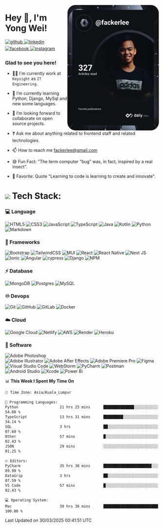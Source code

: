 <a href="https://app.daily.dev/fackerlee"><img src="https://github.com/fackerlee/fackerlee/blob/master/devcard.svg" align="right" width=300px alt="Yong Wei's Dev Card"/></a>  

# Hey 👋, I'm Yong Wei!  
  
<a href="https://github.com/fackerlee" target="_blank">
<img src=https://img.shields.io/badge/github-%2324292e.svg?&style=for-the-badge&logo=github&logoColor=white alt=github style="margin-bottom: 5px;" />
</a>
<a href="https://linkedin.com/in/yongw3i" target="_blank">
<img src=https://img.shields.io/badge/linkedin-%231E77B5.svg?&style=for-the-badge&logo=linkedin&logoColor=white alt=linkedin style="margin-bottom: 5px;" />
</a>
<a href="https://www.facebook.com/yong.wei.908" target="_blank">
<img src=https://img.shields.io/badge/facebook-%232E87FB.svg?&style=for-the-badge&logo=facebook&logoColor=white alt=facebook style="margin-bottom: 5px;" />
</a>
<a href="https://instagram.com/facker_lee" target="_blank">
<img src=https://img.shields.io/badge/instagram-%23000000.svg?&style=for-the-badge&logo=instagram&logoColor=white alt=instagram style="margin-bottom: 5px;" />
</a>  
  

### Glad to see you here!  

- 🧑‍💻 I'm currently work at `Keysight` as `IT Engineering`. 

- 🌱 I’m currently learning Python, Django, MySql and new some languages.

- 👯 I’m looking forward to collaborate on open source projects.

- ❓ Ask me about anything related to frontend staff and related technologies.  
  
- 📫 How to reach me <a href="fackerlee@gmail.com">fackerlee@gmail.com</a>

- 😄 Fun Fact: "The term computer “bug” was, in fact, inspired by a real insect".

- 🤩 Favorite: Quote "Learning to code is learning to create and innovate".

# <img src="https://media2.giphy.com/media/QssGEmpkyEOhBCb7e1/giphy.gif?cid=ecf05e47a0n3gi1bfqntqmob8g9aid1oyj2wr3ds3mg700bl&rid=giphy.gif" width ="25"> Tech Stack:

### 💻 Language 
![HTML5](https://img.shields.io/badge/html5-%23E34F26.svg?style=for-the-badge&logo=html5&logoColor=white) 
![CSS3](https://img.shields.io/badge/css3-%231572B6.svg?style=for-the-badge&logo=css3&logoColor=white)
![JavaScript](https://img.shields.io/badge/javascript-%23323330.svg?style=for-the-badge&logo=javascript&logoColor=%23F7DF1E) 
![TypeScript](https://img.shields.io/badge/typescript-%23007ACC.svg?style=for-the-badge&logo=typescript&logoColor=white) 
![Java](https://img.shields.io/badge/java-%23ED8B00.svg?style=for-the-badge&logo=java&logoColor=white)
![Kotlin](https://img.shields.io/badge/kotlin-%230095D5.svg?style=for-the-badge&logo=kotlin&logoColor=white) 
![Python](https://img.shields.io/badge/python-3670A0?style=for-the-badge&logo=python&logoColor=ffdd54)
![Markdown](https://img.shields.io/badge/markdown-%23000000.svg?style=for-the-badge&logo=markdown&logoColor=white)

### 🚀 Frameworks 
![Bootstrap](https://img.shields.io/badge/bootstrap-%23563D7C.svg?style=for-the-badge&logo=bootstrap&logoColor=white) 
![TailwindCSS](https://img.shields.io/badge/tailwindcss-%2338B2AC.svg?style=for-the-badge&logo=tailwind-css&logoColor=white) 
![MUI](https://img.shields.io/badge/MUI-%230081CB.svg?style=for-the-badge&logo=material-ui&logoColor=white) 
![React](https://img.shields.io/badge/react-%2320232a.svg?style=for-the-badge&logo=react&logoColor=%2361DAFB) 
![React Native](https://img.shields.io/badge/react_native-%2320232a.svg?style=for-the-badge&logo=react&logoColor=%2361DAFB) 
![Next JS](https://img.shields.io/badge/Next-black?style=for-the-badge&logo=next.js&logoColor=white)
![Ionic](https://img.shields.io/badge/Ionic-3880FF?style=for-the-badge&logo=ionic&logoColor=white)
![Angular](https://img.shields.io/badge/angular-%23DD0031.svg?style=for-the-badge&logo=angular&logoColor=white)
![cypress](https://img.shields.io/badge/-cypress-%23E5E5E5?style=for-the-badge&logo=cypress&logoColor=058a5e)
![Django](https://img.shields.io/badge/django-%23092E20.svg?style=for-the-badge&logo=django&logoColor=white) 
![NPM](https://img.shields.io/badge/NPM-%23000000.svg?style=for-the-badge&logo=npm&logoColor=white)

### ⚡ Database
![MongoDB](https://img.shields.io/badge/MongoDB-%234ea94b.svg?style=for-the-badge&logo=mongodb&logoColor=white) 
![Postgres](https://img.shields.io/badge/postgres-%23316192.svg?style=for-the-badge&logo=postgresql&logoColor=white)
![MySQL](https://img.shields.io/badge/mysql-%2300f.svg?style=for-the-badge&logo=mysql&logoColor=white)

### ♾️ Devops
![Git](https://img.shields.io/badge/git-%23F05033.svg?style=for-the-badge&logo=git&logoColor=white)
![GitHub](https://img.shields.io/badge/github-%23121011.svg?style=for-the-badge&logo=github&logoColor=white)
![GitLab](https://img.shields.io/badge/gitlab-%23181717.svg?style=for-the-badge&logo=gitlab&logoColor=white)
![Docker](https://img.shields.io/badge/docker-%230db7ed.svg?style=for-the-badge&logo=docker&logoColor=white)

### ☁️ Cloud
![Google Cloud](https://img.shields.io/badge/Google%20Cloud-%234285F4.svg?style=for-the-badge&logo=google-cloud&logoColor=white) 
![Netlify](https://img.shields.io/badge/netlify-%23000000.svg?style=for-the-badge&logo=netlify&logoColor=#00C7B7) 
![AWS](https://img.shields.io/badge/AWS-%23FF9900.svg?style=for-the-badge&logo=amazon-aws&logoColor=white)
![Render](https://img.shields.io/badge/Render-%46E3B7.svg?style=for-the-badge&logo=render&logoColor=white)
![Heroku](https://img.shields.io/badge/heroku-%23430098.svg?style=for-the-badge&logo=heroku&logoColor=white)

### 👾 Software
![Adobe Photoshop](https://img.shields.io/badge/adobephotoshop-%2331A8FF.svg?style=for-the-badge&logo=adobephotoshop&logoColor=white) 	
![Adobe Illustrator](https://img.shields.io/badge/adobeillustrator-%23FF9A00.svg?style=for-the-badge&logo=adobeillustrator&logoColor=white) 
![Adobe After Effects](https://img.shields.io/badge/Adobe%20After%20Effects-9999FF.svg?style=for-the-badge&logo=Adobe%20After%20Effects&logoColor=white)
![Adobe Premiere Pro](https://img.shields.io/badge/Adobe%20Premiere%20Pro-9999FF.svg?style=for-the-badge&logo=Adobe%20Premiere%20Pro&logoColor=white) 
![Figma](https://img.shields.io/badge/figma-%23F24E1E.svg?style=for-the-badge&logo=figma&logoColor=white) 
![Visual Studio Code](https://img.shields.io/badge/Visual%20Studio%20Code-0078d7.svg?style=for-the-badge&logo=visual-studio-code&logoColor=white)
![WebStorm](https://img.shields.io/badge/webstorm-143?style=for-the-badge&logo=webstorm&logoColor=white&color=black)
![PyCharm](https://img.shields.io/badge/pycharm-143?style=for-the-badge&logo=pycharm&logoColor=black&color=black&labelColor=green)
![Postman](https://img.shields.io/badge/Postman-FF6C37?style=for-the-badge&logo=postman&logoColor=white) 
![Android Studio](https://img.shields.io/badge/Android%20Studio-3DDC84.svg?style=for-the-badge&logo=android-studio&logoColor=white)
![Xcode](https://img.shields.io/badge/Xcode-007ACC?style=for-the-badge&logo=Xcode&logoColor=white)
![Power Bi](https://img.shields.io/badge/power_bi-F2C811?style=for-the-badge&logo=powerbi&logoColor=black)

<!--START_SECTION:waka-->
📊 **This Week I Spent My Time On** 

```text
🕑︎ Time Zone: Asia/Kuala_Lumpur

💬 Programming Languages: 
Python                   21 hrs 25 mins      ██████████████░░░░░░░░░░░   54.08 % 
TypeScript               13 hrs 31 mins      █████████░░░░░░░░░░░░░░░░   34.14 % 
SQL                      3 hrs               ██░░░░░░░░░░░░░░░░░░░░░░░   07.60 % 
Other                    57 mins             █░░░░░░░░░░░░░░░░░░░░░░░░   02.43 % 
JSON                     29 mins             ░░░░░░░░░░░░░░░░░░░░░░░░░   01.25 % 

🔥 Editors: 
PyCharm                  35 hrs 38 mins      ██████████████████████░░░   89.98 % 
DataGrip                 3 hrs               ██░░░░░░░░░░░░░░░░░░░░░░░   07.59 % 
VS Code                  57 mins             █░░░░░░░░░░░░░░░░░░░░░░░░   02.43 % 

💻 Operating System: 
Mac                      39 hrs 36 mins      █████████████████████████   100.00 % 
```


 Last Updated on 30/03/2025 00:41:51 UTC
<!--END_SECTION:waka-->
